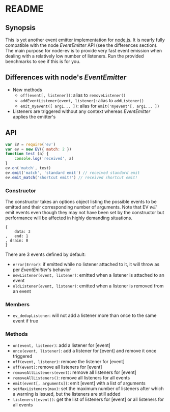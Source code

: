 # README

## Synopsis

This is yet another event emitter implementation for [node.js](http://nodejs.org). It is nearly fully compatible with the node _EventEmitter_ API (see the differences section). The main purpose for node-ev is to provide very fast event emission when dealing with a relatively low number of listeners. Run the provided benchmarks to see if this is for you.

## Differences with node's _EventEmitter_

* New methods
	* `off(event[, listener])`: alias to `removeListener()`
	* `addEventListener(event, listener)`: alias to `addListener()`
	* `emit_myevent([ arg1... ])`: alias for `emit('myevent'[, arg1... ])`
* Listeners are triggered without any context whereas _EventEmitter_ applies the emitter's

## API

```javascript
var EV = require('ev')
var ev = new EV({ match: 2 })
function test (a) {
	console.log('received', a)
}
ev.on('match', test)
ev.emit('match', 'standard emit') // received standard emit
ev.emit_match('shortcut emit!') // received shortcut emit!
```

### Constructor

The constructor takes an options object listing the possible events to be emitted and their corresponding number of arguments. Note that EV *will* emit events even though they may not have been set by the constructor but performance will be affected in highly demanding situations.

```
{
	data: 3
,	end: 1
, drain: 0
}
```

There are 3 events defined by default:

* `error(Error)`: if emitted while no listener attached to it, it will throw as per _EventEmitter_'s behavior
* `newListener(event, listener)`: emitted when a listener is attached to an event
* `oldListener(event, listener)`: emitted when a listener is removed from an event

### Members

* `ev_dedupListener`: will not add a listener more than once to the same event if true

### Methods

* `on(event, listener)`: add a listener for [event]
* `once(event, listener)`: add a listener for [event] and remove it once triggered
* `off(event, listener)`: remove the listener for [event]
* `off(event)`: remove all listeners for [event]
* `removeAllListeners(event)`: remove all listeners for [event]
* `removeAllListeners()`: remove all listeners for all events
* `emit(event[, arguments])`: emit [event] with a list of arguments
* `setMaxListeners(max)`: set the maximum number of listeners after which a warning is issued, but the listeners are still added
* `listeners([event])`: get the list of listeners for [event] or all listeners for all events
